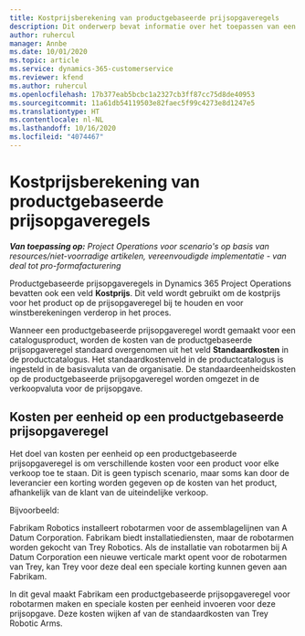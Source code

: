 ```yaml
---
title: Kostprijsberekening van productgebaseerde prijsopgaveregels
description: Dit onderwerp bevat informatie over het toepassen van een kostprijs op een productgebaseerde prijsopgaveregel.
author: ruhercul
manager: Annbe
ms.date: 10/01/2020
ms.topic: article
ms.service: dynamics-365-customerservice
ms.reviewer: kfend
ms.author: ruhercul
ms.openlocfilehash: 17b377eab5bcbc1a2327cb3ff87cc75d8de40953
ms.sourcegitcommit: 11a61db54119503e82faec5f99c4273e8d1247e5
ms.translationtype: HT
ms.contentlocale: nl-NL
ms.lasthandoff: 10/16/2020
ms.locfileid: "4074467"
---
```

# <a name="costing-product-based-quote-lines"></a>Kostprijsberekening van productgebaseerde prijsopgaveregels

_**Van toepassing op:** Project Operations voor scenario's op basis van resources/niet-voorradige artikelen, vereenvoudigde implementatie - van deal tot pro-formafacturering_


Productgebaseerde prijsopgaveregels in Dynamics 365 Project Operations bevatten ook een veld **Kostprijs**. Dit veld wordt gebruikt om de kostprijs voor het product op de prijsopgaveregel bij te houden en voor winstberekeningen verderop in het proces.

Wanneer een productgebaseerde prijsopgaveregel wordt gemaakt voor een catalogusproduct, worden de kosten van de productgebaseerde prijsopgaveregel standaard overgenomen uit het veld **Standaardkosten** in de productcatalogus. Het standaardkostenveld in de productcatalogus is ingesteld in de basisvaluta van de organisatie. De standaardeenheidskosten op de productgebaseerde prijsopgaveregel worden omgezet in de verkoopvaluta voor de prijsopgave.

## <a name="unit-cost-on-a-product-based-quote-line"></a>Kosten per eenheid op een productgebaseerde prijsopgaveregel

Het doel van kosten per eenheid op een productgebaseerde prijsopgaveregel is om verschillende kosten voor een product voor elke verkoop toe te staan. Dit is geen typisch scenario, maar soms kan door de leverancier een korting worden gegeven op de kosten van het product, afhankelijk van de klant van de uiteindelijke verkoop.

Bijvoorbeeld:

Fabrikam Robotics installeert robotarmen voor de assemblagelijnen van A Datum Corporation. Fabrikam biedt installatiediensten, maar de robotarmen worden gekocht van Trey Robotics. Als de installatie van robotarmen bij A Datum Corporation een nieuwe verticale markt opent voor de robotarmen van Trey, kan Trey voor deze deal een speciale korting kunnen geven aan Fabrikam.

In dit geval maakt Fabrikam een productgebaseerde prijsopgaveregel voor robotarmen maken en speciale kosten per eenheid invoeren voor deze prijsopgave. Deze kosten wijken af van de standaardkosten van Trey Robotic Arms.
